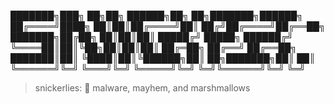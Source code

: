 ███████╗███╗   ██╗██╗ ██████╗██╗  ██╗███████╗██████╗ 
██╔════╝████╗  ██║██║██╔════╝██║ ██╔╝██╔════╝██╔══██╗
███████╗██╔██╗ ██║██║██║     █████╔╝ █████╗  ██████╔╝
╚════██║██║╚██╗██║██║██║     ██╔═██╗ ██╔══╝  ██╔══██╗
███████║██║ ╚████║██║╚██████╗██║  ██╗███████╗██║  ██║
╚══════╝╚═╝  ╚═══╝╚═╝ ╚═════╝╚═╝  ╚═╝╚══════╝╚═╝  ╚═╝

> snickerlies: 🐀 malware, mayhem, and marshmallows
